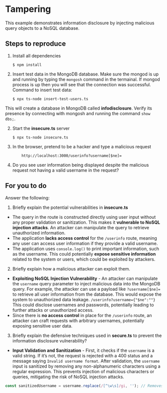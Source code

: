 # Tampering

This example demonstrates information disclosure by injecting malicious query objects to a NoSQL database.

## Steps to reproduce

1. Install all dependencies

    `$ npm install`

2. Insert test data in the MongoDB database. Make sure the mongod is up and running by typing the `mongosh` command in the termainal. If mongod process is up then you will see that the connection was successful. Command to insert test data:

    `$ npx ts-node insert-test-users.ts`

This will create a database in MongoDB called __infodisclosure__. Verify its presence by connecting with mongosh and running the command `show dbs;`.

2. Start the **insecure.ts** server

    `$ npx ts-node insecure.ts`

3. In the browser, pretend to be a hacker and type a malicious request

    ```
        http://localhost:3000/userinfo?username[$ne]=
    ```

4. Do you see user information being displayed despite the malicious request not having a valid username in the request?

## For you to do

Answer the following:

1. Briefly explain the potential vulnerabilities in **insecure.ts**

- The query in the route is constructed directly using user input without any proper validation or sanitization. This makes it **vulnerable to NoSQL injection attacks**. An attacker can manipulate the query to retrieve unauthorized information.
- The application **lacks access control** for the `/userinfo` route, meaning any user can access user information if they provide a valid username.
- The application uses `console.log()` to print important information, such as the username. This could potentially **expose sensitive information** related to the system or users, which could be exploited by attackers.

2. Briefly explain how a malicious attacker can exploit them.

- **Exploiting NoSQL Injection Vulnerability** - An attacker can manipulate the `username` query parameter to inject malicious data into the MongoDB query. For example, the attacker can use a payload like `?username[$ne]=` to retrieve all user information from the database. This would expose the system to unauthorized data leakage. `/userinfo?username={"$ne":""}` This could disclose usernames and passwords, potentially leading to further attacks or unauthorized access.
- Since there is **no access control** in place for the `/userinfo` route, an attacker can craft requests with arbitrary usernames, potentially exposing sensitive user data. 

3. Briefly explain the defensive techniques used in **secure.ts** to prevent the information disclosure vulnerability?

- **Input Validation and Sanitization** - First, it checks if the `username` is a valid string. If it’s not, the request is rejected with a 400 status and a message saying `Invalid username format`. After validation, the `username` input is sanitized by removing any non-alphanumeric characters using a regular expression. This prevents injection of malicious characters or queries, mitigating the risk of NoSQL injection attacks.
  
```typescript
const sanitizedUsername = username.replace(/[^\w\s]/gi, ''); // Removes non-alphanumeric characters
```